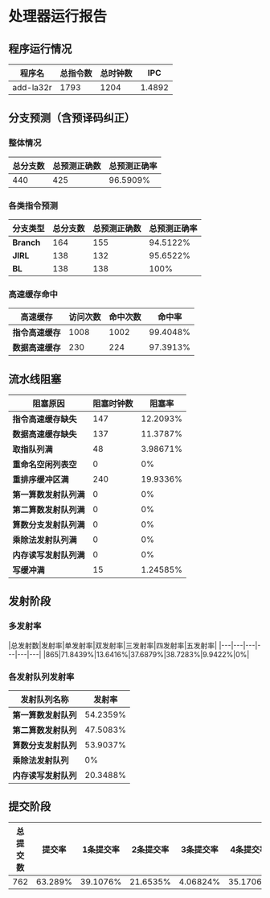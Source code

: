 # 处理器运行报告
## 程序运行情况
|程序名|总指令数|总时钟数|IPC|
|---|---|---|---|
|add-la32r|1793|1204|1.4892|

## 分支预测（含预译码纠正）
### 整体情况
|总分支数|总预测正确数|总预测正确率|
|---|---|---|
|440|425|96.5909%|

### 各类指令预测
|分支类型|总分支数|总预测正确数|总预测正确率|
|---|---|---|---|
|**Branch**| 164 | 155 | 94.5122%|
|**JIRL**| 138 | 132 | 95.6522%|
|**BL**| 138 | 138 | 100%|

### 高速缓存命中
|高速缓存|访问次数|命中次数|命中率|
|---|---|---|---|
|**指令高速缓存**| 1008 | 1002 | 99.4048%|
|**数据高速缓存**| 230 | 224 | 97.3913%|
## 流水线阻塞
|阻塞原因|阻塞时钟数|阻塞率|
|---|---|---|
|**指令高速缓存缺失**| 147 | 12.2093%|
|**数据高速缓存缺失**| 137 | 11.3787%|
|**取指队列满**| 48 | 3.98671%|
|**重命名空闲列表空**|0 | 0%|
|**重排序缓冲区满**|240 | 19.9336%|
|**第一算数发射队列满**|0 | 0%|
|**第二算数发射队列满**|0 | 0%|
|**算数分支发射队列满**|0 | 0%|
|**乘除法发射队列满**|0 | 0%|
|**内存读写发射队列满**|0 | 0%|
|**写缓冲满**|15 | 1.24585%|

## 发射阶段
### 多发射率
|总发射数|发射率|单发射率|双发射率|三发射率|四发射率|五发射率|
|---|---|---|---|---|---|
|865|71.8439%|13.6416%|37.6879%|38.7283%|9.9422%|0%|

### 各发射队列发射率
|发射队列名称|发射率|
|---|---|
|**第一算数发射队列**|54.2359%|
|**第二算数发射队列**|47.5083%|
|**算数分支发射队列**|53.9037%|
|**乘除法发射队列**|0%|
|**内存读写发射队列**|20.3488%|

## 提交阶段
|总提交数|提交率|1条提交率|2条提交率|3条提交率|4条提交率|
|---|---|---|---|---|---|
|762|63.289%|39.1076%|21.6535%|4.06824%|35.1706%|
